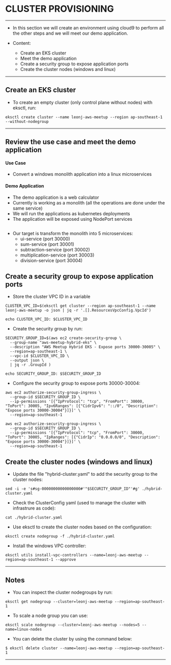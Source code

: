 # CLUSTER PROVISIONING
---

 - In this section we will create an environment using cloud9 to perform all the other steps and we will meet our demo application.
 
- Content:

   - Create an EKS cluster
   - Meet the demo application
   - Create a security group to expose application ports
   - Create the cluster nodes (windows and linux)

---

## Create an EKS cluster

 -  To create an empty cluster (only control plane without nodes) with eksctl, run:
```
eksctl create cluster --name leonj-aws-meetup --region ap-southeast-1 --without-nodegroup
```

---

## Review the use case and meet the demo application

#### Use Case

 - Convert a windows monolith application into a linux microservices

#### Demo Application

 - The demo application is a web calculator
 - Currently is working as a monolith (all the operations are done under the same service)
 - We will run the applications as kubernetes deployments
 - The application will be exposed using NodePort services

<image>

 - Our target is transform the monolith into 5 microservices:
   - ui-service (port 30000)
   - sum-service (port 30001)
   - subtraction-service (port 30002)
   - multiplication-service (port 30003)
   - division-service (port 30004)

## Create a security group to expose application ports

 - Store the cluster VPC ID in a variable
```
CLUSTER_VPC_ID=$(eksctl get cluster --region ap-southeast-1 --name leonj-aws-meetup -o json | jq -r '.[].ResourcesVpcConfig.VpcId')

echo CLUSTER_VPC_ID: $CLUSTER_VPC_ID
```

 - Create the security group by run:
```
SECURITY_GROUP_ID=$(aws ec2 create-security-group \
  --group-name "aws-meetup-hybrid-eks" \
  --description "AWS Meetup Hybrid EKS - Expose ports 30000-30005" \
  --region=ap-southeast-1 \
  --vpc-id $CLUSTER_VPC_ID \
  --output json \
  | jq -r .GroupId )

echo SECURITY_GROUP_ID: $SECURITY_GROUP_ID
```

 - Configure the security group to expose ports 30000-30004:
```
aws ec2 authorize-security-group-ingress \
  --group-id $SECURITY_GROUP_ID \
  --ip-permissions '[{"IpProtocol": "tcp", "FromPort": 30000, "ToPort": 30005, "Ipv6Ranges": [{"CidrIpv6": "::/0", "Description": "Expose ports 30000-30004"}]}]' \
  --region=ap-southeast-1
```
```
aws ec2 authorize-security-group-ingress \
  --group-id $SECURITY_GROUP_ID \
  --ip-permissions '[{"IpProtocol": "tcp", "FromPort": 30000, "ToPort": 30005, "IpRanges": [{"CidrIp": "0.0.0.0/0", "Description": "Expose ports 30000-30004"}]}]' \
  --region=ap-southeast-1
```

## Create the cluster nodes (windows and linux)

 - Update the file "hybrid-cluster.yaml" to add the security group to the cluster nodes:
```
sed -i -e 's#sg-00000000000000000#'"$SECURITY_GROUP_ID"'#g' ./hybrid-cluster.yaml
```

 - Check the ClusterConfig yaml (used to manage the cluster with infrastrure as code):
```
cat ./hybrid-cluster.yaml
```

 - Use eksctl to create the cluster nodes based on the configuration:
```
eksctl create nodegroup -f ./hybrid-cluster.yaml 
```

 - Install the windows VPC controller:
```
eksctl utils install-vpc-controllers --name=leonj-aws-meetup --region=ap-southeast-1 --approve
```

---

## Notes

 - You can inspect the cluster nodegroups by run:
```
eksctl get nodegroup --cluster=leonj-aws-meetup --region=ap-southeast-1
```

 - To scale a node group you can use:
```
eksctl scale nodegroup --cluster=leonj-aws-meetup --nodes=5 --name=linux-nodes
```

 - You can delete the cluster by using the command below:
```
$ eksctl delete cluster --name=leonj-aws-meetup --region=ap-southeast-1
```

---
